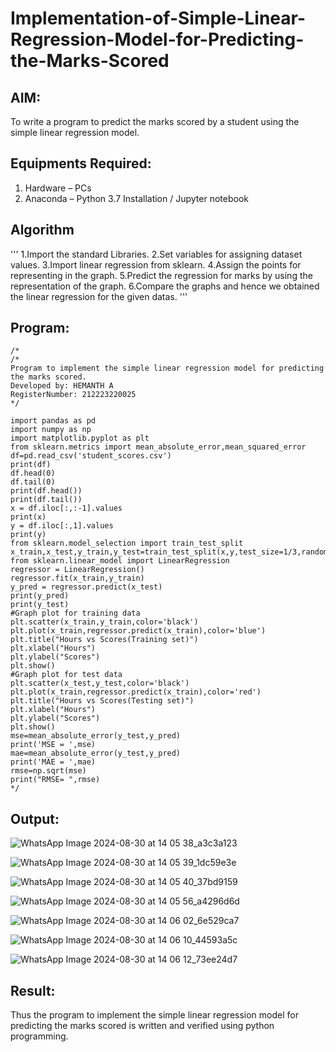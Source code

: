 # Implementation-of-Simple-Linear-Regression-Model-for-Predicting-the-Marks-Scored

## AIM:
To write a program to predict the marks scored by a student using the simple linear regression model.

## Equipments Required:
1. Hardware – PCs
2. Anaconda – Python 3.7 Installation / Jupyter notebook

## Algorithm
'''
1.Import the standard Libraries.
2.Set variables for assigning dataset values.
3.Import linear regression from sklearn.
4.Assign the points for representing in the graph.
5.Predict the regression for marks by using the representation of the graph.
6.Compare the graphs and hence we obtained the linear regression for the given datas. 
'''
## Program:
```
/*
/*
Program to implement the simple linear regression model for predicting the marks scored.
Developed by: HEMANTH A
RegisterNumber: 212223220025
*/

import pandas as pd
import numpy as np
import matplotlib.pyplot as plt
from sklearn.metrics import mean_absolute_error,mean_squared_error
df=pd.read_csv('student_scores.csv')
print(df)
df.head(0)
df.tail(0)
print(df.head())
print(df.tail())
x = df.iloc[:,:-1].values
print(x)
y = df.iloc[:,1].values
print(y)
from sklearn.model_selection import train_test_split
x_train,x_test,y_train,y_test=train_test_split(x,y,test_size=1/3,random_state=0)
from sklearn.linear_model import LinearRegression
regressor = LinearRegression()
regressor.fit(x_train,y_train)
y_pred = regressor.predict(x_test)
print(y_pred)
print(y_test)
#Graph plot for training data
plt.scatter(x_train,y_train,color='black')
plt.plot(x_train,regressor.predict(x_train),color='blue')
plt.title("Hours vs Scores(Training set)")
plt.xlabel("Hours")
plt.ylabel("Scores")
plt.show()
#Graph plot for test data
plt.scatter(x_test,y_test,color='black')
plt.plot(x_train,regressor.predict(x_train),color='red')
plt.title("Hours vs Scores(Testing set)")
plt.xlabel("Hours")
plt.ylabel("Scores")
plt.show()
mse=mean_absolute_error(y_test,y_pred)
print('MSE = ',mse)
mae=mean_absolute_error(y_test,y_pred)
print('MAE = ',mae)
rmse=np.sqrt(mse)
print("RMSE= ",rmse)
*/
```

## Output:
![WhatsApp Image 2024-08-30 at 14 05 38_a3c3a123](https://github.com/user-attachments/assets/4bc79405-6009-4c75-bbf0-d1073e1e1a72)

![WhatsApp Image 2024-08-30 at 14 05 39_1dc59e3e](https://github.com/user-attachments/assets/15c7542f-4e4e-4c10-893f-a8feb59d7030)

![WhatsApp Image 2024-08-30 at 14 05 40_37bd9159](https://github.com/user-attachments/assets/044bae5a-7dd8-4e0b-aea9-3e8481090f92)

![WhatsApp Image 2024-08-30 at 14 05 56_a4296d6d](https://github.com/user-attachments/assets/c848ee02-4b25-4128-a811-2f80d7d66c26)

![WhatsApp Image 2024-08-30 at 14 06 02_6e529ca7](https://github.com/user-attachments/assets/fbf53b66-fc95-45b0-86ff-6d2d608760b1)

![WhatsApp Image 2024-08-30 at 14 06 10_44593a5c](https://github.com/user-attachments/assets/639d5229-6fe0-4bfc-96b4-24d1a9a108c9)

![WhatsApp Image 2024-08-30 at 14 06 12_73ee24d7](https://github.com/user-attachments/assets/e4b0ed8d-1c73-4250-bf97-51a1f0fee022)
















## Result:
Thus the program to implement the simple linear regression model for predicting the marks scored is written and verified using python programming.
